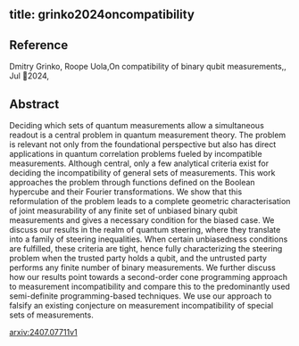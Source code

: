 title: grinko2024oncompatibility
---


## Reference

Dmitry Grinko, Roope Uola,On compatibility of binary qubit measurements,, Jul 2024,

## Abstract 
Deciding which sets of quantum measurements allow a simultaneous readout is a central problem in quantum measurement theory. The problem is relevant not only from the foundational perspective but also has direct applications in quantum correlation problems fueled by incompatible measurements. Although central, only a few analytical criteria exist for deciding the incompatibility of general sets of measurements. This work approaches the problem through functions defined on the Boolean hypercube and their Fourier transformations. We show that this reformulation of the problem leads to a complete geometric characterisation of joint measurability of any finite set of unbiased binary qubit measurements and gives a necessary condition for the biased case. We discuss our results in the realm of quantum steering, where they translate into a family of steering inequalities. When certain unbiasedness conditions are fulfilled, these criteria are tight, hence fully characterizing the steering problem when the trusted party holds a qubit, and the untrusted party performs any finite number of binary measurements. We further discuss how our results point towards a second-order cone programming approach to measurement incompatibility and compare this to the predominantly used semi-definite programming-based techniques. We use our approach to falsify an existing conjecture on measurement incompatibility of special sets of measurements.
    

[arxiv:2407.07711v1](https://arxiv.org/abs/2407.07711v1)